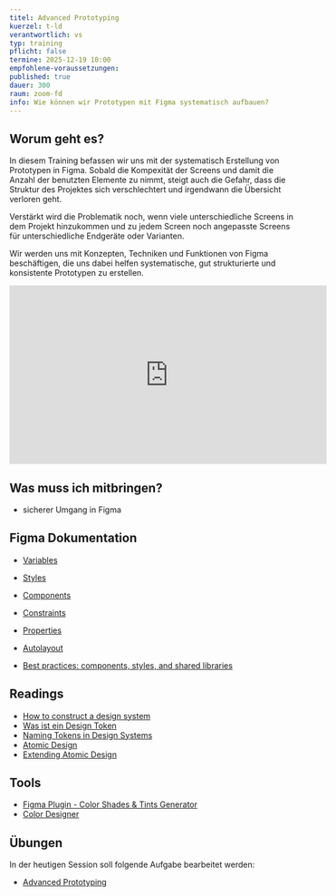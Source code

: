 ```yaml
---
titel: Advanced Prototyping
kuerzel: t-ld
verantwortlich: vs
typ: training
pflicht: false
termine: 2025-12-19 10:00
empfohlene-voraussetzungen: 
published: true
dauer: 300
raum: zoom-fd
info: Wie können wir Prototypen mit Figma systematisch aufbauen?
---
```


## Worum geht es?

In diesem Training befassen wir uns mit der systematisch Erstellung von Prototypen in Figma. Sobald die Kompexität der Screens und damit die Anzahl der benutzten Elemente zu nimmt, steigt auch die Gefahr, dass die Struktur des Projektes sich verschlechtert und irgendwann die Übersicht verloren geht.

Verstärkt wird die Problematik noch, wenn viele unterschiedliche Screens in dem Projekt hinzukommen und zu jedem Screen noch angepasste Screens für unterschiedliche Endgeräte oder Varianten.

Wir werden uns mit Konzepten, Techniken und Funktionen von Figma beschäftigen, die uns dabei helfen systematische, gut strukturierte und konsistente Prototypen zu erstellen. 

<iframe width="560" height="315" src="https://www.youtube.com/embed/A_bdqGcjuBo" frameborder="0" allow="accelerometer; autoplay; encrypted-media; gyroscope; picture-in-picture" allowfullscreen></iframe>


## Was muss ich mitbringen?
- sicherer Umgang in Figma

## Figma Dokumentation

- [Variables](https://help.figma.com/hc/en-us/sections/14506605769879-Variables)
- [Styles](https://help.figma.com/hc/en-us/articles/360039238753-Styles-in-Figma)
- [Components](https://help.figma.com/hc/en-us/sections/4403935997847-Components)
- [Constraints](https://help.figma.com/hc/en-us/articles/360039957734-Apply-constraints-to-define-how-layers-resize)

- [Properties](https://help.figma.com/hc/en-us/articles/5579474826519-Explore-component-properties)
- [Autolayout](https://help.figma.com/hc/en-us/sections/13165750874519-Use-auto-layout)
- [Best practices: components, styles, and shared libraries](https://www.figma.com/best-practices/components-styles-and-shared-libraries/)

## Readings

- [How to construct a design system](https://www.freecodecamp.org/news/how-to-construct-a-design-system-864adbf2a117/)
- [Was ist ein Design Token](https://ux-ui-design.de/design-token/)
- [Naming Tokens in Design Systems](https://medium.com/eightshapes-llc/naming-tokens-in-design-systems-9e86c7444676)
- [Atomic Design](https://atomicdesign.bradfrost.com)
- [Extending Atomic Design](https://bradfrost.com/blog/post/extending-atomic-design/)

## Tools
- [Figma Plugin - Color Shades & Tints Generator](https://www.figma.com/community/plugin/1221190866182222979/color-shades-tints-generator)
- [Color Designer](https://colordesigner.io)

## Übungen
In der heutigen Session soll folgende Aufgabe bearbeitet werden:
- [Advanced Prototyping](/mi-bachelor-screendesign/assignments/training-002-advanced-prototyping/)

